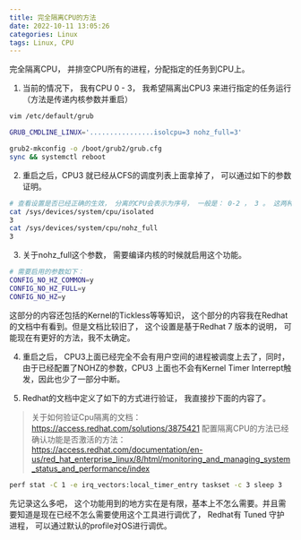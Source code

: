 ```yaml
---
title: 完全隔离CPU的方法 
date: 2022-10-11 13:05:26
categories: Linux
tags: Linux, CPU
---
```


完全隔离CPU， 并排空CPU所有的进程，分配指定的任务到CPU上。

1. 当前的情况下， 我有CPU 0 - 3， 我希望隔离出CPU3 来进行指定的任务运行（方法是传递内核参数并重启）
```bash
vim /etc/default/grub

GRUB_CMDLINE_LINUX='................isolcpu=3 nohz_full=3'

grub2-mkconfig -o /boot/grub2/grub.cfg
sync && systemctl reboot
```

2. 重启之后，CPU3 就已经从CFS的调度列表上面拿掉了， 可以通过如下的参数证明。
```bash
# 查看设置是否已经正确的生效， 分离的CPU会表示为序号， 一般是： 0-2 ， 3 。 这两种表示方式。
cat /sys/devices/system/cpu/isolated
3
cat /sys/devices/system/cpu/nohz_full
3
```

3. 关于nohz_full这个参数， 需要编译内核的时候就启用这个功能。
```bash
# 需要启用的参数如下：
CONFIG_NO_HZ_COMMON=y
CONFIG_NO_HZ_FULL=y
CONFIG_NO_HZ=y
```
这部分的内容还包括的Kernel的Tickless等等知识， 这个部分的内容我在Redhat的文档中有看到。但是文档比较旧了， 这个设置是基于Redhat 7 版本的说明， 可能现在有更好的方法，我不太确定。

4. 重启之后， CPU3上面已经完全不会有用户空间的进程被调度上去了，同时， 由于已经配置了NOHZ的参数，CPU3 上面也不会有Kernel Timer Interrept触发，因此也少了一部分中断。

5. Redhat的文档中定义了如下的方式进行验证， 我直接抄下面的内容了。
> 关于如何验证Cpu隔离的文档： https://access.redhat.com/solutions/3875421
> 配置隔离CPU的方法已经确认功能是否激活的方法：https://access.redhat.com/documentation/en-us/red_hat_enterprise_linux/8/html/monitoring_and_managing_system_status_and_performance/index
```bash
perf stat -C 1 -e irq_vectors:local_timer_entry taskset -c 3 sleep 3
```
先记录这么多吧， 这个功能用到的地方实在是有限，基本上不怎么需要。并且需要知道是现在已经不怎么需要使用这个工具进行调优了， Redhat有 Tuned 守护进程， 可以通过默认的profile对OS进行调优。
